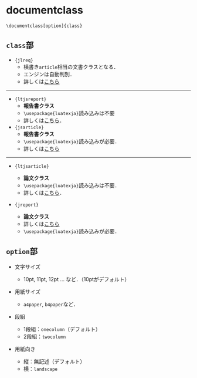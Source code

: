 # documentclass
```TeX
\documentclass[option]{class}
```
## `class`部
- `{jlreq}`
  - 横書き`article`相当の文書クラスとなる．
  - エンジンは自動判別．
  - 詳しくは[こちら](https://www.tug.org/texlive//Contents/live/texmf-dist/doc/latex/jlreq/jlreq-ja.html)
---
- `{ltjsreport}`
  - **報告書クラス**
  - `\usepackage{luatexja}`読み込みは不要
  - 詳しくは[こちら](https://texwiki.texjp.org/?クラスファイル一覧)．
- `{jsarticle}`
  - **報告書クラス**
  - `\usepackage{luatexja}`読み込みが必要．
  - 詳しくは[こちら](https://ja.osdn.net/projects/luatex-ja/wiki/LuaTeX-jaの使い方)
---
- `{ltjsarticle}`
  - **論文クラス**
  - `\usepackage{luatexja}`読み込みは不要．
  - 詳しくは[こちら](https://texwiki.texjp.org/?クラスファイル一覧)．

- `{jreport}`
  - **論文クラス**
  - 詳しくは[こちら](https://ja.osdn.net/projects/luatex-ja/wiki/LuaTeX-jaの使い方)
  - `\usepackage{luatexja}`読み込みが必要．
## `option`部
- 文字サイズ
  - 10pt, 11pt, 12pt ... など．（10ptがデフォルト）
- 用紙サイズ
  - `a4paper`, `b4paper`など．

- 段組
  - 1段組：`onecolumn`（デフォルト）
  - 2段組：`twocolumn`
- 用紙向き
  - 縦：無記述（デフォルト）
  - 横：`landscape`



